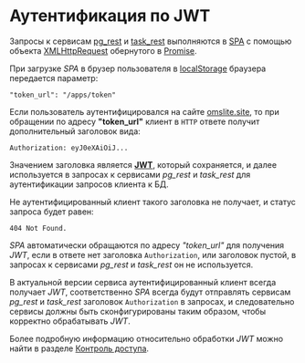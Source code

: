 # Аутентификация по JWT

Запросы к сервисам [pg_rest](./pg_rest.md) и [task_rest](./task_rest.md) выполняются в [SPA](./spa.md) с помощью объекта <a href="https://developer.mozilla.org/ru/docs/Web/API/XMLHttpRequest" target=_blank>XMLHttpRequest</a> обернутого в <a href="https://developer.mozilla.org/ru/docs/Web/JavaScript/Reference/Global_Objects/Promise">Promise</a>.

При загрузке _SPA_ в брузер пользователя в <a href="https://developer.mozilla.org/ru/docs/Web/API/Window/localStorage" target=_blank>localStorage</a> браузера передается параметр:

    "token_url": "/apps/token"

Если пользователь аутентифицировался на сайте [omslite.site](http://omslite.site), то при обращении по адресу __"token_url"__ клиент в `HTTP` ответе получит дополнительный заголовок вида:

    Authorization: eyJ0eXAiOiJ...

Значением заголовка является <a href="https://jwt.io/" target=_blank>**JWT**</a>, который
сохраняется, и далее используется в запросах к сервисами *pg_rest* и *task_rest* для
аутентификации запросов клиента к БД.

Не аутентифицированный клиент такого заголовка не получает, и статус запроса будет равен:

    404 Not Found.

_SPA_ автоматически обращаются по адресу *"token_url"* для получения _JWT_, если в ответе
нет заголовка `Authorization`, или заголовок пустой, в запросах к сервисами *pg_rest*
и *task_rest* он не используется.

В актуальной версии сервиса аутентифицированный клиент всегда получает _JWT_, соответственно
_SPA_ всегда будут отправлять сервисам *pg_rest* и *task_rest* заголовок `Authorization`
в запросах, и следовательно сервисы должны быть сконфигурированы таким образом,
чтобы корректно обрабатывать _JWT_.

Более подробную информацию относительно обработки _JWT_ можно найти в разделе
[Контроль доступа](./access.md).
